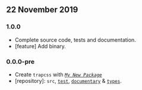 ## 22 November 2019

### 1.0.0

- Complete source code, tests and documentation.
- [feature] Add binary.

### 0.0.0-pre

- Create `trapcss` with _[`My New Package`](https://mnpjs.org)_
- [repository]: `src`, [`test`](https://contexttesting.com), [`documentary`](https://readme.page) & [`types`](https://typedef.page).